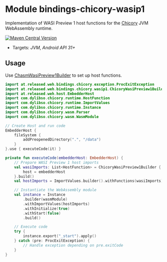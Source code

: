# Module bindings-chicory-wasip1

Implementation of WASI Preview 1 host functions for the [Chicory] JVM WebAssembly runtime.

[<img alt="Maven Central Version" src="https://img.shields.io/maven-central/v/at.released.weh/bindings-chicory-wasip1?style=flat-square">](https://central.sonatype.com/artifact/at.released.weh/bindings-chicory-wasip1/overview)

* Targets: *JVM*, *Android API 31+*

## Usage

Use [ChasmWasiPreview1Builder](https://weh.released.at/api/bindings-chicory-wasip1/at.released.weh.bindings.chicory.wasip1/-chicory-wasi-preview1-builder/index.html)
to set up host functions.

```kotlin
import at.released.weh.bindings.chicory.exception.ProcExitException
import at.released.weh.bindings.chicory.wasip1.ChicoryWasiPreview1Builder
import at.released.weh.host.EmbedderHost
import com.dylibso.chicory.runtime.HostFunction
import com.dylibso.chicory.runtime.ImportValues
import com.dylibso.chicory.runtime.Instance
import com.dylibso.chicory.wasm.Parser
import com.dylibso.chicory.wasm.WasmModule

// Create Host and run code
EmbedderHost {
    fileSystem {
        addPreopenedDirectory(".", "/data")
    }
}.use { executeCode(it) }

private fun executeCode(embedderHost: EmbedderHost) {
    // Prepare WASI Preview 1 host imports
    val wasiImports: List<HostFunction> = ChicoryWasiPreview1Builder {
        host = embedderHost
    }.build()
    val hostImports = ImportValues.builder().withFunctions(wasiImports).build()

    // Instantiate the WebAssembly module
    val instance = Instance
        .builder(wasmModule)
        .withImportValues(hostImports)
        .withInitialize(true)
        .withStart(false)
        .build()

    // Execute code
    try {
        instance.export("_start").apply()
    } catch (pre: ProcExitException) {
        // Handle exception depending on pre.exitCode
    }
}
```

[Chicory]: https://github.com/dylibso/chicory

